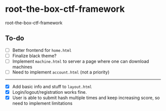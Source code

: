 # root-the-box-ctf-framework
root-the-box-ctf-framework

## To-do
 
- [ ] Better frontend for `home.html`
- [ ] Finalize black theme?
- [ ] Implement `machine.html` to server a page where one can download machines
- [ ] Need to implement `account.html` (not a priority)
<hr/>

- [x] Add basic info and stuff to `layout.html`
- [x] Login/logout/registration works fine.
- [x] User is able to submit hash multiple times and keep increasing score, so need to implement limitations
